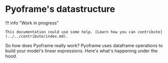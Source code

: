 # Pyoframe's datastructure

!!! info "Work in progress"

    This documentation could use some help. [Learn how you can contribute](../../contribute/index.md).

So how does Pyoframe really work? Pyoframe uses dataframe operations to build your model's linear expressions. Here's what's happening under the hood.